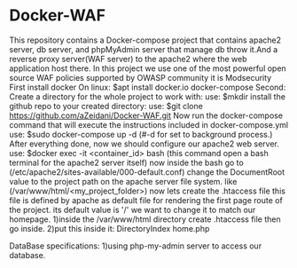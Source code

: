 # Docker-WAF
This repository contains a Docker-compose project that contains apache2 server, db server, and phpMyAdmin server that manage db throw it.And a reverse proxy server(WAF server) to the apache2 where the web application host there. In this project we use one of the most powerful open source WAF policies supported by OWASP community it is Modsecurity
First install docker
On linux: $apt install docker.io docker-compose
Second:
Create a directory for the whole project to work with:
use:
$mkdir <directory-name>
install the github repo to your created directory:
use:
$git clone https://github.com/aZeidani/Docker-WAF.git
Now run the docker-compose command that will execute the instructions included in docker-compose.yml
use:
$sudo docker-compose up -d (#-d for set to background process.)
After everything done, now we should configure our apache2 web server.
use:
$docker exec -it <container_id> bash (this command open a bash terminal for the apache2 server itself)
now inside the bash go to (/etc/apache2/sites-available/000-default.conf)
change the DocumentRoot value to the project path on the apache server file system. like (/var/www/html/<my_project_folder>)
now lets create the .htaccess file this file is defined by apache as default file for rendering the first page route of the project. its default value is '/' we want to change it to match our homepage.
1)inside the /var/www/html directory create .htaccess file then go inside.
2)put this inside it: DirectoryIndex home.php

DataBase specifications:
1)using php-my-admin server to access our database.


